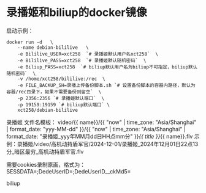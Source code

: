 # 录播姬和biliup的docker镜像
启动示例：
```
docker run -d   \
    --name debian-bililive   \
    -e Bililive_USER=xct258  `# 录播姬默认用户名xct258`  \
    -e Bililive_PASS=xct258  `# 录播姬默认随机密码`  \
    -e Biliup_PASS=xct258  `# biliup默认用户名为biliup不可指定，biliup默认随机密码`  \
    -v /home/xct258/bililive:/rec  \
    -e FILE_BACKUP_SH=录播上传备份脚本.sh `# 设置备份脚本的容器内路径，默认为容器/rec目录下，如果不需要备份则留空`  \
    -p 2356:2356 `# 录播姬默认端口`  \
    -p 19159:19159 `# biliup默认端口` \
    xct258/debian-bililive
```

录播姬
文件名模板：
video/{{ name}}/{{ "now" | time_zone: "Asia/Shanghai" | format_date: "yyy-MM-dd" }}/{{ "now" | time_zone: "Asia/Shanghai" | format_date: "录播姬_yyy年MM月dd日HH点mm分" }}_{{ title }}_{{ name}}.flv
示例：录播姬/video/高机动持盾军官/2024-12-01/录播姬_2024年12月01日22点13分_暗区最穷_高机动持盾军官.flv

需要cookies录制原画，格式为：
SESSDATA=;DedeUserID=;DedeUserID__ckMd5=

biliup
